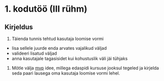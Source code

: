 # 1. kodutöö (III rühm)

## Kirjeldus

1. Täienda tunnis tehtud kasutaja loomise vormi
  * lisa sellele juurde enda arvates vajalikud väljad
  * valideeri lisatud väljad
  * anna kasutajale tagasisidet kui kohustuslik väli jäi tühjaks
1. Mõtle välja [mvp](https://en.wikipedia.org/wiki/Minimum_viable_product) idee, millega edaspidi kursuse jooksul tegeled ja kirjelda seda paari lausega oma kasutaja loomise vormi lehel.
